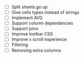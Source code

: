 - [ ] Split sheets.go up
- [ ] Give cells types instead of strings
- [ ] Implement AVG
- [ ] Support column dependencies
- [ ] Support joins
- [ ] Improve toolbar CSS
- [ ] Improve x scroll experience
- [ ] Filtering
- [ ] Removing extra columns